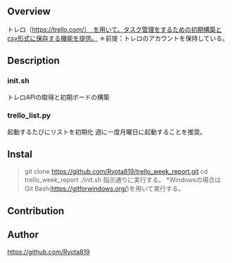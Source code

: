 
## Overview
トレロ（https://trello.com/）　を用いて、タスク管理をするための初期構築とcsv形式に保存する機能を提供。
＊前提：トレロのアカウントを保持している。

## Description
### init.sh
トレロAPIの取得と初期ボードの構築

### trello_list.py
起動するたびにリストを初期化
週に一度月曜日に起動することを推奨。

## Instal
> git clone https://github.com/Ryota819/trello_week_report.git
> cd trello_week_report
> ./init.sh
指示通りに実行する。
*Windowsの場合は Git Bash(https://gitforwindows.org/)を用いて実行する。

## Contribution

## Author
https://github.com/Ryota819
